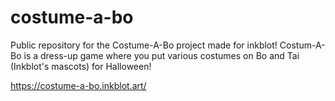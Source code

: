 # costume-a-bo
Public repository for the Costume-A-Bo project made for inkblot! 
Costum-A-Bo is a dress-up game where you put various costumes on Bo and Tai (Inkblot's mascots) for Halloween! 

https://costume-a-bo.inkblot.art/
